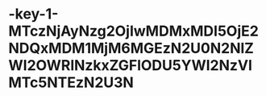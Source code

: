 # -key-1-MTczNjAyNzg2OjIwMDMxMDI5OjE2NDQxMDM1MjM6MGEzN2U0N2NlZWI2OWRlNzkxZGFlODU5YWI2NzVlMTc5NTEzN2U3N